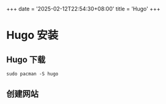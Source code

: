 +++
date = '2025-02-12T22:54:30+08:00'
title = 'Hugo'
+++
# Hugo 安装
## Hugo 下载
```
sudo pacman -S hugo
```
## 创建网站
